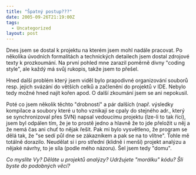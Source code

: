 ```yaml
---
title: "Špatný postup???"
date: 2005-09-26T21:19:00Z
tags:
  - Uncategorized
layout: post
---
```

Dnes jsem se dostal k projektu na kterém jsem mohl nadále pracovat. Po několika úvodních formalitách a technických detailech jsem dostal zdrojové texty k prozkoumání. Na první pohled mne zarazil poměrně divny "coding style", ale každý má svůj rukopis, takže jsem to přešel.

Hned další problém který jsem viděl bylo prapodivné organizování souborů resp. jejich svázání do větších celků a začlenění do projektů v IDE. Nebylo tedy možné hned najít kořen apod. O další zkoumání jsem se ani nepokusil.

Poté co jsem několik těchto "drobností" a pár dalších (např. výsledky kompilace a soubory které u toho vznikají se cpaly do stejného adr., který se synchronizoval přes SVN) napsal vedoucímu projektu (lze-li to tak řící), jsem byl odpálen tím, že je to prostě jedno a hlavně že to jde přeložit u něj a že nemá čas ani chuť to nějak řešit. Pak mi bylo vysvětleno, že program se dělá tak, že "se sedí půl dne se zákazníkem a pak se na to vlítne". Tohle mě totálně dorazilo. Neudělat si i pro střední (klidně i menší) projekt analýzu a nějaké návrhy, to je síla (podle mého názoru). Šel jsem tedy "domu".

_Co myslíte Vy? Děláte u projektů analýzy? Udržujete "morálku" kódu? Šli byste do podobných věcí?_
